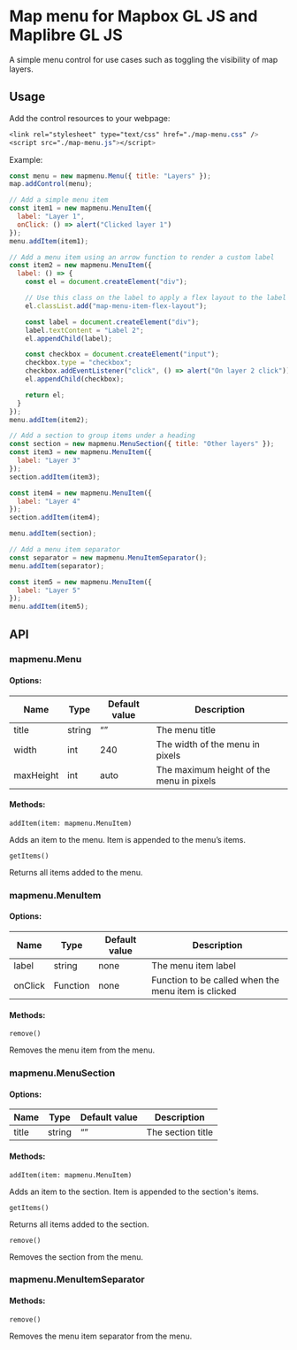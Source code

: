 # Map menu for Mapbox GL JS and Maplibre GL JS

A simple menu control for use cases such as toggling the visibility of map layers.

## Usage

Add the control resources to your webpage:

```css
<link rel="stylesheet" type="text/css" href="./map-menu.css" />
<script src="./map-menu.js"></script>
```

Example:

```javascript
const menu = new mapmenu.Menu({ title: "Layers" });
map.addControl(menu);

// Add a simple menu item
const item1 = new mapmenu.MenuItem({
  label: "Layer 1",
  onClick: () => alert("Clicked layer 1")
});
menu.addItem(item1);

// Add a menu item using an arrow function to render a custom label
const item2 = new mapmenu.MenuItem({
  label: () => {
    const el = document.createElement("div");

    // Use this class on the label to apply a flex layout to the label children
    el.classList.add("map-menu-item-flex-layout");

    const label = document.createElement("div");
    label.textContent = "Label 2";
    el.appendChild(label);

    const checkbox = document.createElement("input");
    checkbox.type = "checkbox";
    checkbox.addEventListener("click", () => alert("On layer 2 click"));
    el.appendChild(checkbox);

    return el;
  }
});
menu.addItem(item2);

// Add a section to group items under a heading
const section = new mapmenu.MenuSection({ title: "Other layers" });
const item3 = new mapmenu.MenuItem({
  label: "Layer 3"
});
section.addItem(item3);

const item4 = new mapmenu.MenuItem({
  label: "Layer 4"
});
section.addItem(item4);

menu.addItem(section);

// Add a menu item separator
const separator = new mapmenu.MenuItemSeparator();
menu.addItem(separator);

const item5 = new mapmenu.MenuItem({
  label: "Layer 5"
});
menu.addItem(item5);
```

## API

### mapmenu.Menu

#### Options:

| Name      | Type   | Default value | Description                              |
| --------- | ------ | ------------- | ---------------------------------------- |
| title     | string | “”            | The menu title                           |
| width     | int    | 240           | The width of the menu in pixels          |
| maxHeight | int    | auto          | The maximum height of the menu in pixels |

#### Methods:

`addItem(item: mapmenu.MenuItem)`

Adds an item to the menu. Item is appended to the menu’s items.

`getItems()`

Returns all items added to the menu.

### mapmenu.MenuItem

#### Options:

| Name    | Type     | Default value | Description                                         |
| ------- | -------- | ------------- | --------------------------------------------------- |
| label   | string   | none          | The menu item label                                 |
| onClick | Function | none          | Function to be called when the menu item is clicked |

#### Methods:

`remove()`

Removes the menu item from the menu.

### mapmenu.MenuSection

#### Options:

| Name  | Type   | Default value | Description       |
| ----- | ------ | ------------- | ----------------- |
| title | string | “”            | The section title |

#### Methods:

`addItem(item: mapmenu.MenuItem)`

Adds an item to the section. Item is appended to the section's items.

`getItems()`

Returns all items added to the section.

`remove()`

Removes the section from the menu.

### mapmenu.MenuItemSeparator

#### Methods:

`remove()`

Removes the menu item separator from the menu.
